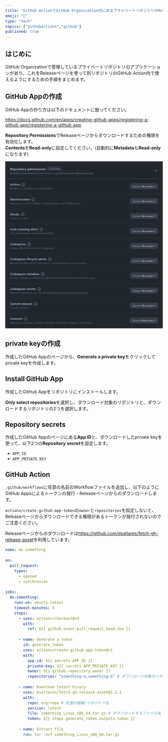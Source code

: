 ```yaml
---
title: "GitHub ActionでGitHub Organization内にあるプライベートリポジトリのReleaseを取得する"
emoji: "🔖"
type: "tech"
topics: ["githubactions","github"]
published: true
---
```


## はじめに

GitHub Organizationで管理しているプライベートリポジトリのアプリケーションがあり、これをReleaseページを使って別リポジトリのGitHub Action内で使えるようにするための手順をまとめます。

## GitHub Appの作成

GitHub Appの作り方は以下のドキュメントに倣ってください。

<https://docs.github.com/en/apps/creating-github-apps/registering-a-github-app/registering-a-github-app>

**Repository Permissions**でReleaseページからダウンロードするための権限を有効化します。  
**Contents**を**Read-only**に設定してください。(自動的に**Metadata**も**Read-only**になります)

![](/images/3d7d556d55fc22/new-github-app-permission.png)

## private keyの作成

作成したGitHub Appのページから、**Generate a private key**をクリックしてprivate keyを作成します。

## Install GitHub App

作成したGitHub Appをリポジトリにインストールします。

**Only select repositories**を選択し、ダウンロード対象のリポジトリと、ダウンロードするリポジトリの2つを選択します。

## Repository secrets

作成したGitHub Appのページにある**App ID**と、ダウンロードしたprivate keyを使って、以下2つの**Repository secret**を設定します。

- `APP_ID`
- `APP_PRIVATE_KEY`

## GitHub Action

`.github/workflows`に任意の名前のWorkflowファイルを追加し、以下のようにGitHub Appsによるトークンの発行・Releaseページからのダウンロードします。

`actions/create-github-app-token`の`owner`と`repositories`を設定しないと、Releaseページからダウンロードできる権限があるトークンが発行されないのでご注意ください。

Releaseページからのダウンロードは<https://github.com/dsaltares/fetch-gh-release-asset>を利用しています。

```yaml
name: do something

on:
  pull_request:
    types:
      - opened
      - synchronize

jobs:
  do-something:
    runs-on: ubuntu-latest
    timeout-minutes: 5
    steps:
      - uses: actions/checkout@v4
        with:
          ref: ${{ github.event.pull_request.head.sha }}

      - name: Generate a token
        id: generate_token
        uses: actions/create-github-app-token@v1
        with:
          app-id: ${{ secrets.APP_ID }}
          private-key: ${{ secrets.APP_PRIVATE_KEY }}
          owner: ${{ github.repository_owner }}
          repositories: "something-a,something-b" # ダウンロード対象のリポジトリ、ダウンロードを行うリポジトリを入力する必要があります

      - name: Download latest binary
        uses: dsaltares/fetch-gh-release-asset@1.1.1
        with:
          repo: org/repo # 任意の組織/リポジトリ名
          version: latest
          file: something_Linux_x86_64.tar.gz # ダウンロードするファイル名
          token: ${{ steps.generate_token.outputs.token }}

      - name: Extract file
        run: tar -xvf something_Linux_x86_64.tar.gz
```
